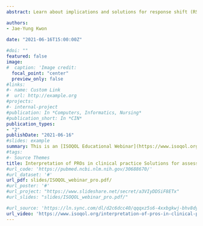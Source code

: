 ```yaml
---
abstract: Learn about implications and solutions for response shift (RS) and differential item functioning (DIF) in clinical practice.

authors: 
- Jae-Yung Kwon
  
date: "2021-06-16T15:00:00Z"

#doi: ""
featured: false
image:
#  caption: 'Image credit: 
  focal_point: "center"
  preview_only: false
#links:
#- name: Custom Link
#  url: http://example.org
#projects:
#- internal-project
#publication: In *Computers, Informatics, Nursing*
#publication_short: In *CIN*
publication_types:
- "2"
publishDate: "2021-06-16"
#slides: example
summary: This is an [ISOQOL Educational Webinar](https://www.isoqol.org/interpretation-of-pros-in-clinical-practice-solutions-for-assessing-change-and-diverse-people) to review clinical implications and solutions for addressing response shift and differential item functioning with emphasis on interpretation of patient-reported outcomes for assessing change and diverse people. Other knowledge translation resources including an online learning module are developed [here](https://www.healthyqol.com/methods)
#tags:
#- Source Themes
title: Interpretation of PROs in clinical practice Solutions for assessing change and diverse people
#url_code: 'https://pubmed.ncbi.nlm.nih.gov/30688670/'
#url_dataset: '#'
url_pdf: slides/ISOQOL_webinar_pro.pdf/
#url_poster: '#'
#url_project: "https://www.slideshare.net/secret/a3VIyDDSiF8ETx"
#url_slides: "slides/ISOQOL_webinar_pro.pdf/"

#url_source: 'https://ln.sync.com/dl/d2c6dcc40/qqqxz5s6-4xxbgkwj-bhv8dyet-a8y3pvey'
url_video: 'https://www.isoqol.org/interpretation-of-pros-in-clinical-practice-solutions-for-assessing-change-and-diverse-people/'
---
```

